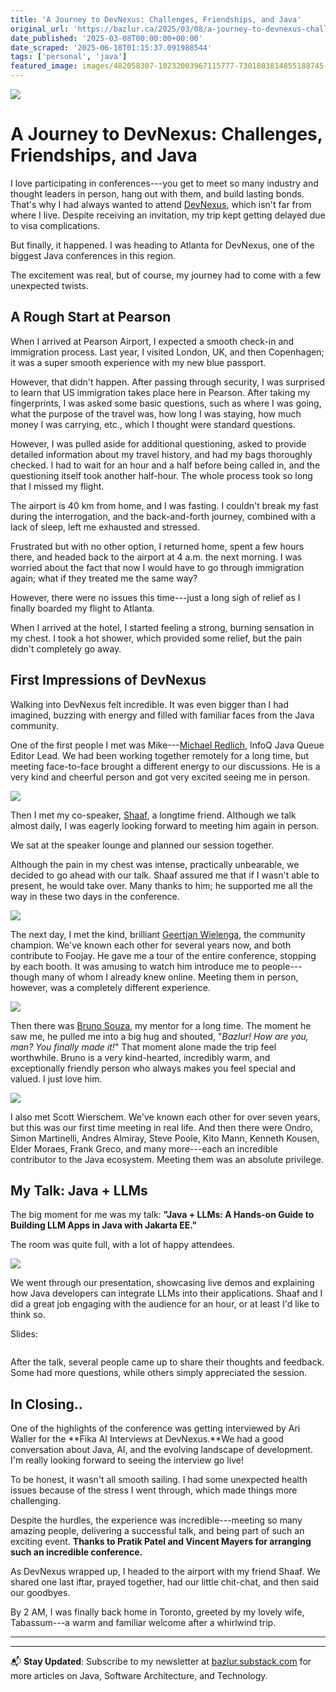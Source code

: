 ```yaml
---
title: 'A Journey to DevNexus: Challenges, Friendships, and Java'
original_url: 'https://bazlur.ca/2025/03/08/a-journey-to-devnexus-challenges-friendships-and-java/'
date_published: '2025-03-08T00:00:00+00:00'
date_scraped: '2025-06-18T01:15:37.091988544'
tags: ['personal', 'java']
featured_image: images/482058307-10232003967115777-7301803814855188745-n.jpg
---
```


![](images/482058307-10232003967115777-7301803814855188745-n.jpg)

A Journey to DevNexus: Challenges, Friendships, and Java
========================================================

I love participating in conferences---you get to meet so many industry and thought leaders in person, hang out with them, and build lasting bonds. That's why I had always wanted to attend [DevNexus](https://devnexus.com/), which isn't far from where I live. Despite receiving an invitation, my trip kept getting delayed due to visa complications.

But finally, it happened. I was heading to Atlanta for DevNexus, one of the biggest Java conferences in this region.

The excitement was real, but of course, my journey had to come with a few unexpected twists.

A Rough Start at Pearson
------------------------

When I arrived at Pearson Airport, I expected a smooth check-in and immigration process. Last year, I visited London, UK, and then Copenhagen; it was a super smooth experience with my new blue passport.

However, that didn't happen. After passing through security, I was surprised to learn that US immigration takes place here in Pearson. After taking my fingerprints, I was asked some basic questions, such as where I was going, what the purpose of the travel was, how long I was staying, how much money I was carrying, etc., which I thought were standard questions.

However, I was pulled aside for additional questioning, asked to provide detailed information about my travel history, and had my bags thoroughly checked. I had to wait for an hour and a half before being called in, and the questioning itself took another half-hour. The whole process took so long that I missed my flight.

The airport is 40 km from home, and I was fasting. I couldn't break my fast during the interrogation, and the back-and-forth journey, combined with a lack of sleep, left me exhausted and stressed.

Frustrated but with no other option, I returned home, spent a few hours there, and headed back to the airport at 4 a.m. the next morning. I was worried about the fact that now I would have to go through immigration again; what if they treated me the same way?

However, there were no issues this time---just a long sigh of relief as I finally boarded my flight to Atlanta.

When I arrived at the hotel, I started feeling a strong, burning sensation in my chest. I took a hot shower, which provided some relief, but the pain didn't completely go away.

First Impressions of DevNexus
-----------------------------

Walking into DevNexus felt incredible. It was even bigger than I had imagined, buzzing with energy and filled with familiar faces from the Java community.

One of the first people I met was Mike---[Michael Redlich](https://www.linkedin.com/in/michael-redlich-13a966/), InfoQ Java Queue Editor Lead. We had been working together remotely for a long time, but meeting face-to-face brought a different energy to our discussions. He is a very kind and cheerful person and got very excited seeing me in person.

![](images/482060541-10232003983436185-1689339836780441743-n.jpg)

Then I met my co-speaker, [Shaaf](https://www.linkedin.com/in/shaaf/), a longtime friend. Although we talk almost daily, I was eagerly looking forward to meeting him again in person.

We sat at the speaker lounge and planned our session together.

Although the pain in my chest was intense, practically unbearable, we decided to go ahead with our talk. Shaaf assured me that if I wasn't able to present, he would take over. Many thanks to him; he supported me all the way in these two days in the conference.

![](images/481778775-10232003985396234-4098633525676175712-n.jpg)

The next day, I met the kind, brilliant [Geertjan Wielenga](https://www.linkedin.com/in/geertjanwielenga/), the community champion. We've known each other for several years now, and both contribute to Foojay. He gave me a tour of the entire conference, stopping by each booth. It was amusing to watch him introduce me to people---though many of whom I already knew online. Meeting them in person, however, was a completely different experience.

![](images/481826777-10232003995436485-8105262452812861320-n.jpg)

Then there was [Bruno Souza](https://www.linkedin.com/in/brjavaman/), my mentor for a long time. The moment he saw me, he pulled me into a big hug and shouted, "*Bazlur! How are you, man? You finally made it!*" That moment alone made the trip feel worthwhile. Bruno is a very kind-hearted, incredibly warm, and exceptionally friendly person who always makes you feel special and valued. I just love him.

![](images/483917294-10232071615806952-8672895136015387568-n.jpg)

I also met Scott Wierschem. We've known each other for over seven years, but this was our first time meeting in real life. And then there were Ondro, Simon Martinelli, Andres Almiray, Steve Poole, Kito Mann, Kenneth Kousen, Elder Moraes, Frank Greco, and many more---each an incredible contributor to the Java ecosystem. Meeting them was an absolute privilege.

My Talk: Java + LLMs
--------------------

The big moment for me was my talk: **"Java + LLMs: A Hands-on Guide to Building LLM Apps in Java with Jakarta EE."**

The room was quite full, with a lot of happy attendees.

![](images/whatsapp-image-2025-03-08-at-4.19.37-am.jpeg)

We went through our presentation, showcasing live demos and explaining how Java developers can integrate LLMs into their applications. Shaaf and I did a great job engaging with the audience for an hour, or at least I'd like to think so.

Slides:

```

```

After the talk, several people came up to share their thoughts and feedback. Some had more questions, while others simply appreciated the session.

In Closing..
------------

One of the highlights of the conference was getting interviewed by Ari Waller for the **Fika AI Interviews at DevNexus.**We had a good conversation about Java, AI, and the evolving landscape of development. I'm really looking forward to seeing the interview go live!

To be honest, it wasn't all smooth sailing. I had some unexpected health issues because of the stress I went through, which made things more challenging.

Despite the hurdles, the experience was incredible---meeting so many amazing people, delivering a successful talk, and being part of such an exciting event. **Thanks to Pratik Patel and Vincent Mayers for arranging such an incredible conference.**

As DevNexus wrapped up, I headed to the airport with my friend Shaaf. We shared one last iftar, prayed together, had our little chit-chat, and then said our goodbyes.

By 2 AM, I was finally back home in Toronto, greeted by my lovely wife, Tabassum---a warm and familiar welcome after a whirlwind trip.  

*** ** * ** ***

---

📬 **Stay Updated**: Subscribe to my newsletter at [bazlur.substack.com](https://bazlur.substack.com/) for more articles on Java, Software Architecture, and Technology.
